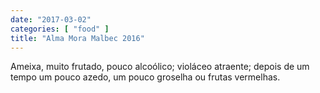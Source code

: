 ```yaml
---
date: "2017-03-02"
categories: [ "food" ]
title: "Alma Mora Malbec 2016"
---
```

Ameixa, muito frutado, pouco alcoólico; violáceo atraente; depois de um tempo um pouco azedo, um pouco groselha ou frutas vermelhas.
